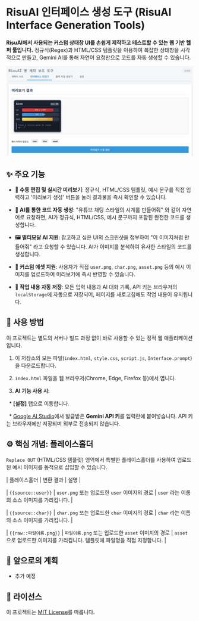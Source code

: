 # RisuAI 인터페이스 생성 도구 (RisuAI Interface Generation Tools)



**RisuAI에서 사용되는 커스텀 상태창 UI를 손쉽게 제작하고 테스트할 수 있는 웹 기반 헬퍼 툴입니다.** 정규식(Regex)과 HTML/CSS 템플릿을 이용하여 복잡한 상태창을 시각적으로 만들고, Gemini AI를 통해 자연어 요청만으로 코드를 자동 생성할 수 있습니다.



![스크린샷](images/main_screenshot.png)



## ✨ 주요 기능



*   **📝 수동 편집 및 실시간 미리보기**: 정규식, HTML/CSS 템플릿, 예시 문구를 직접 입력하고 '미리보기 생성' 버튼을 눌러 결과물을 즉시 확인할 수 있습니다.

*   **🤖 AI를 통한 코드 자동 생성**: "유튜브 채팅 스타일의 시계를 만들어줘" 와 같이 자연어로 요청하면, AI가 정규식, HTML/CSS, 예시 문구까지 포함된 완전한 코드를 생성합니다.

*   **🖼️ 멀티모달 AI 지원**: 참고하고 싶은 UI의 스크린샷을 첨부하여 "이 이미지처럼 만들어줘" 라고 요청할 수 있습니다. AI가 이미지를 분석하여 유사한 스타일의 코드를 생성합니다.

*   **🎨 커스텀 에셋 지원**: 사용자가 직접 `user.png`, `char.png`, `asset.png` 등의 예시 이미지를 업로드하여 미리보기에 즉시 반영할 수 있습니다.

*   **💾 작업 내용 자동 저장**: 모든 입력 내용과 AI 대화 기록, API 키는 브라우저의 `localStorage`에 자동으로 저장되어, 페이지를 새로고침해도 작업 내용이 유지됩니다.



## 🚀 사용 방법



이 프로젝트는 별도의 서버나 빌드 과정 없이 바로 사용할 수 있는 정적 웹 애플리케이션입니다.



1.  이 저장소의 모든 파일(`index.html`, `style.css`, `script.js`, `Interface.prompt`)을 다운로드합니다.

2.  `index.html` 파일을 웹 브라우저(Chrome, Edge, Firefox 등)에서 엽니다.

3.  **AI 기능 사용 시**:

&nbsp;   *   **[설정]** 탭으로 이동합니다.

&nbsp;   *   [Google AI Studio](https://aistudio.google.com/app/apikey)에서 발급받은 **Gemini API 키**를 입력란에 붙여넣습니다. API 키는 브라우저에만 저장되며 외부로 전송되지 않습니다.



## ⚙️ 핵심 개념: 플레이스홀더



`Replace OUT` (HTML/CSS 템플릿) 영역에서 특별한 플레이스홀더를 사용하여 업로드된 예시 이미지를 동적으로 삽입할 수 있습니다.



| 플레이스홀더            | 변환 결과                                        | 설명                                                                 |

| `{{source::user}}`      | `user.png` 또는 업로드한 `user` 이미지의 경로    | `user` 라는 이름의 소스 이미지를 가리킵니다.                         |

| `{{source::char}}`      | `char.png` 또는 업로드한 `char` 이미지의 경로    | `char` 라는 이름의 소스 이미지를 가리킵니다.                         |

| `{{raw::파일이름.png}}` | `파일이름.png` 또는 업로드한 `asset` 이미지의 경로 | `asset` 으로 업로드한 이미지를 가리킵니다. 템플릿에 파일명을 직접 지정합니다. |





## 🔧 앞으로의 계획



- 추가 예정



## 📄 라이선스



이 프로젝트는 [MIT License](LICENSE)를 따릅니다.


